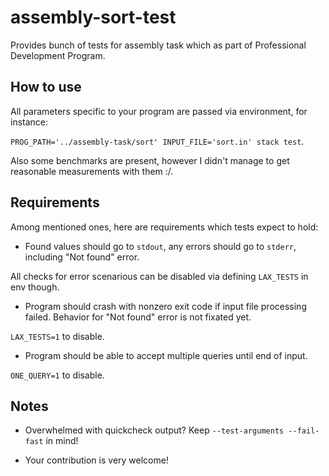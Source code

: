 # assembly-sort-test

Provides bunch of tests for assembly task which as part of Professional Development Program.

## How to use

All parameters specific to your program are passed via environment, for instance:

`PROG_PATH='../assembly-task/sort' INPUT_FILE='sort.in' stack test`.

Also some benchmarks are present, however I didn't manage to get reasonable measurements with them :/.

## Requirements

Among mentioned ones, here are requirements which tests expect to hold:

* Found values should go to `stdout`, any errors should go to `stderr`, including "Not found" error.

All checks for error scenarious can be disabled via defining `LAX_TESTS` in env though.

* Program should crash with nonzero exit code if input file processing failed.
Behavior for "Not found" error is not fixated yet.

`LAX_TESTS=1` to disable.

* Program should be able to accept multiple queries until end of input.

`ONE_QUERY=1` to disable.

## Notes

* Overwhelmed with quickcheck output? Keep `--test-arguments --fail-fast` in mind!

* Your contribution is very welcome!
